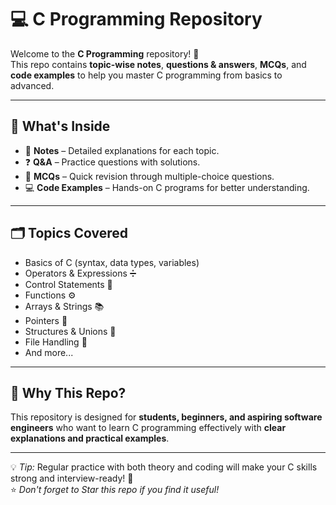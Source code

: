 # 💻 C Programming Repository  

Welcome to the **C Programming** repository! 🚀  
This repo contains **topic-wise notes**, **questions & answers**, **MCQs**, and **code examples** to help you master C programming from basics to advanced.  

---

## 📌 What's Inside  
- 📝 **Notes** – Detailed explanations for each topic.  
- ❓ **Q&A** – Practice questions with solutions.  
- 🎯 **MCQs** – Quick revision through multiple-choice questions.  
- 💻 **Code Examples** – Hands-on C programs for better understanding.  

---

## 🗂 Topics Covered  
- Basics of C (syntax, data types, variables)  
- Operators & Expressions ➗  
- Control Statements 🔄  
- Functions ⚙️  
- Arrays & Strings 📚  
- Pointers 📌  
- Structures & Unions 🧩  
- File Handling 📂  
- And more...  

---

## 🌟 Why This Repo?  
This repository is designed for **students, beginners, and aspiring software engineers** who want to learn C programming effectively with **clear explanations and practical examples**.  

---

💡 *Tip:* Regular practice with both theory and coding will make your C skills strong and interview-ready! 💪  
⭐ *Don't forget to Star this repo if you find it useful!*  
